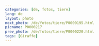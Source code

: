 ```yaml
---
categories: [de, fotos, tiere]
lang: de
layout: photo
next_photo: /de/fotos/tiere/P0000195.html
picname: P0000217
prev_photo: /de/fotos/tiere/P0000220.html
tags: [Giraffe]
---
```

